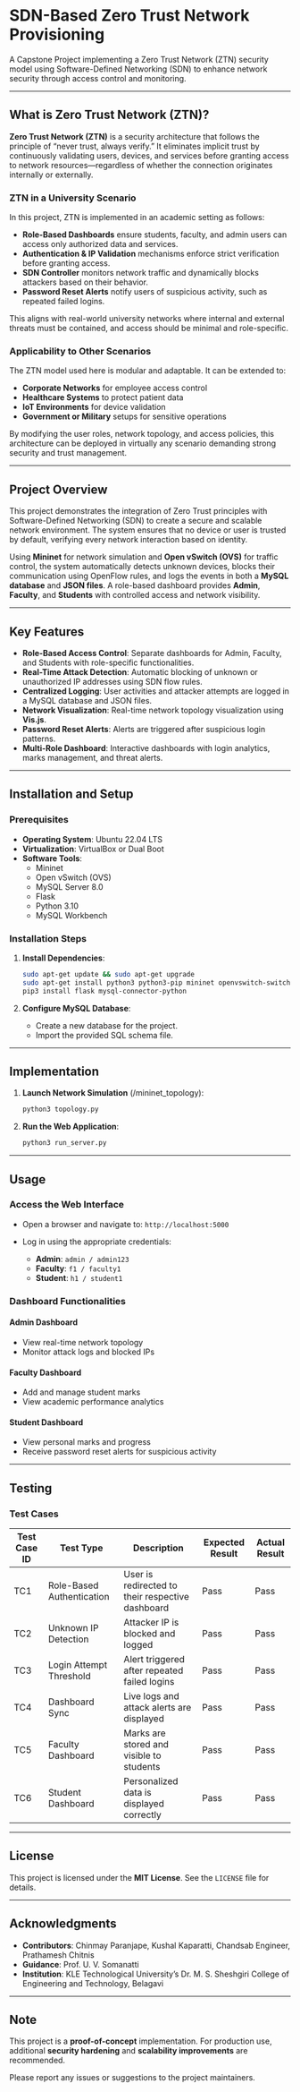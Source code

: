 # SDN-Based Zero Trust Network Provisioning

A Capstone Project implementing a Zero Trust Network (ZTN) security model using Software-Defined Networking (SDN) to enhance network security through access control and monitoring.

---

##  What is Zero Trust Network (ZTN)?

**Zero Trust Network (ZTN)** is a security architecture that follows the principle of “never trust, always verify.” It eliminates implicit trust by continuously validating users, devices, and services before granting access to network resources—regardless of whether the connection originates internally or externally.

### ZTN in a University Scenario

In this project, ZTN is implemented in an academic setting as follows:

- **Role-Based Dashboards** ensure students, faculty, and admin users can access only authorized data and services.
- **Authentication & IP Validation** mechanisms enforce strict verification before granting access.
- **SDN Controller** monitors network traffic and dynamically blocks attackers based on their behavior.
- **Password Reset Alerts** notify users of suspicious activity, such as repeated failed logins.

This aligns with real-world university networks where internal and external threats must be contained, and access should be minimal and role-specific.

### Applicability to Other Scenarios

The ZTN model used here is modular and adaptable. It can be extended to:

- **Corporate Networks** for employee access control
- **Healthcare Systems** to protect patient data
- **IoT Environments** for device validation
- **Government or Military** setups for sensitive operations

By modifying the user roles, network topology, and access policies, this architecture can be deployed in virtually any scenario demanding strong security and trust management.

---

## Project Overview

This project demonstrates the integration of Zero Trust principles with Software-Defined Networking (SDN) to create a secure and scalable network environment. The system ensures that no device or user is trusted by default, verifying every network interaction based on identity.

Using **Mininet** for network simulation and **Open vSwitch (OVS)** for traffic control, the system automatically detects unknown devices, blocks their communication using OpenFlow rules, and logs the events in both a **MySQL database** and **JSON files**. A role-based dashboard provides **Admin**, **Faculty**, and **Students** with controlled access and network visibility.

---

## Key Features

- **Role-Based Access Control**: Separate dashboards for Admin, Faculty, and Students with role-specific functionalities.
- **Real-Time Attack Detection**: Automatic blocking of unknown or unauthorized IP addresses using SDN flow rules.
- **Centralized Logging**: User activities and attacker attempts are logged in a MySQL database and JSON files.
- **Network Visualization**: Real-time network topology visualization using **Vis.js**.
- **Password Reset Alerts**: Alerts are triggered after suspicious login patterns.
- **Multi-Role Dashboard**: Interactive dashboards with login analytics, marks management, and threat alerts.

---

## Installation and Setup

### Prerequisites

- **Operating System**: Ubuntu 22.04 LTS  
- **Virtualization**: VirtualBox or Dual Boot  
- **Software Tools**:
  - Mininet
  - Open vSwitch (OVS)
  - MySQL Server 8.0
  - Flask
  - Python 3.10
  - MySQL Workbench

### Installation Steps

1. **Install Dependencies**:
    ```bash
    sudo apt-get update && sudo apt-get upgrade
    sudo apt-get install python3 python3-pip mininet openvswitch-switch mysql-server mysql-workbench
    pip3 install flask mysql-connector-python
    ```

2. **Configure MySQL Database**:
    - Create a new database for the project.
    - Import the provided SQL schema file.
---

## Implementation

1. **Launch Network Simulation** (/mininet_topology):
    ```bash
    python3 topology.py
    ```

2. **Run the Web Application**:
    ```bash
    python3 run_server.py
    ```
---

## Usage

### Access the Web Interface

- Open a browser and navigate to: `http://localhost:5000`  
- Log in using the appropriate credentials:

  - **Admin**: `admin / admin123`  
  - **Faculty**: `f1 / faculty1`  
  - **Student**: `h1 / student1`

### Dashboard Functionalities

#### Admin Dashboard
- View real-time network topology  
- Monitor attack logs and blocked IPs  

#### Faculty Dashboard
- Add and manage student marks  
- View academic performance analytics

#### Student Dashboard
- View personal marks and progress  
- Receive password reset alerts for suspicious activity

---

## Testing

### Test Cases

| Test Case ID | Test Type              | Description                                   | Expected Result                   | Actual Result |
|--------------|------------------------|-----------------------------------------------|------------------------------------|---------------|
| TC1          | Role-Based Authentication | User is redirected to their respective dashboard | Pass                               | Pass          |
| TC2          | Unknown IP Detection   | Attacker IP is blocked and logged             | Pass                               | Pass          |
| TC3          | Login Attempt Threshold | Alert triggered after repeated failed logins | Pass                               | Pass          |
| TC4          | Dashboard Sync         | Live logs and attack alerts are displayed     | Pass                               | Pass          |
| TC5          | Faculty Dashboard      | Marks are stored and visible to students      | Pass                               | Pass          |
| TC6          | Student Dashboard      | Personalized data is displayed correctly      | Pass                               | Pass          |

---
## License

This project is licensed under the **MIT License**. See the `LICENSE` file for details.

---

## Acknowledgments

- **Contributors**: Chinmay Paranjape, Kushal Kaparatti, Chandsab Engineer, Prathamesh Chitnis  
- **Guidance**: Prof. U. V. Somanatti
- **Institution**: KLE Technological University’s Dr. M. S. Sheshgiri College of Engineering and Technology, Belagavi

---

## Note

This project is a **proof-of-concept** implementation. For production use, additional **security hardening** and **scalability improvements** are recommended.

Please report any issues or suggestions to the project maintainers.